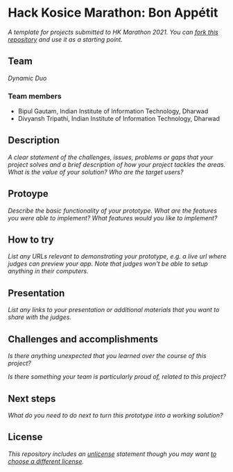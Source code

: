 # Hack Kosice Marathon: Bon Appétit

*A template for projects submitted to HK Marathon 2021. You can [fork this repository](https://docs.github.com/en/github/getting-started-with-github/fork-a-repo) and use it as a starting point.*

## Team

*Dynamic Duo*

### Team members

- Bipul Gautam, Indian Institute of Information Technology, Dharwad
- Divyansh Tripathi, Indian Institute of Information Technology, Dharwad

## Description

*A clear statement of the challenges, issues, problems or gaps that your project solves and a brief description of how your project tackles the areas. What is the value of your solution? Who are the target users?*

## Protoype

*Describe the basic functionality of your prototype. What are the features you were able to implement? What features would you like to implement?*

## How to try

*List any URLs relevant to demonstrating your prototype, e.g. a live url where judges can preview your app. Note that judges won't be able to setup anything in their computers.*

## Presentation

*List any links to your presentation or additional materials that you want to share with the judges.*

## Challenges and accomplishments

*Is there anything unexpected that you learned over the course of this project?*

*Is there something your team is particularly proud of, related to this project?*

## Next steps

*What do you need to do next to turn this prototype into a working solution?*

## License

*This repository includes an [unlicense](http://unlicense.org/) statement though you may want [to choose a different license](https://choosealicense.com/).*
